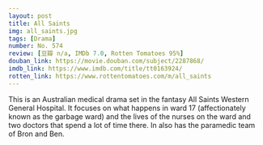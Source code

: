 ```yaml
---
layout: post 
title: All Saints
img: all_saints.jpg
tags: [Drama]
number: No. 574
review: [豆瓣 n/a, IMDb 7.0, Rotten Tomatoes 95%]
douban_link: https://movie.douban.com/subject/2287868/
imdb_link: https://www.imdb.com/title/tt0163924/
rotten_link: https://www.rottentomatoes.com/m/all_saints
---
```


This is an Australian medical drama set in the fantasy All Saints Western General Hospital. It focuses on what happens in ward 17 (affectionately known as the garbage ward) and the lives of the nurses on the ward and two doctors that spend a lot of time there. In also has the paramedic team of Bron and Ben.
